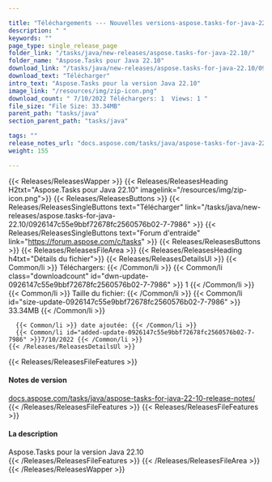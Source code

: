 ```yaml
---

title: "Téléchargements --- Nouvelles versions-aspose.tasks-for-java-22.10"
description: " "
keywords: ""
page_type: single_release_page
folder_link: "/tasks/java/new-releases/aspose.tasks-for-java-22.10/"
folder_name: "Aspose.Tasks pour Java 22.10"
download_link: "/tasks/java/new-releases/aspose.tasks-for-java-22.10/0926147c55e9bbf72678fc2560576b02-7-7986"
download_text: "Télécharger"
intro_text: "Aspose.Tasks pour la version Java 22.10"
image_link: "/resources/img/zip-icon.png"
download_count: " 7/10/2022 Téléchargers: 1  Views: 1 "
file_size: "File Size: 33.34MB"
parent_path: "tasks/java"
section_parent_path: "tasks/java"

tags: ""
release_notes_url: "docs.aspose.com/tasks/java/aspose-tasks-for-java-22-10-release-notes/"
weight: 155

---
```


{{< Releases/ReleasesWapper >}}
  {{< Releases/ReleasesHeading H2txt="Aspose.Tasks pour Java 22.10" imagelink="/resources/img/zip-icon.png">}}
  {{< Releases/ReleasesButtons >}}
    {{< Releases/ReleasesSingleButtons text="Télécharger" link="/tasks/java/new-releases/aspose.tasks-for-java-22.10/0926147c55e9bbf72678fc2560576b02-7-7986" >}}
    {{< Releases/ReleasesSingleButtons text="Forum d'entraide" link="https://forum.aspose.com/c/tasks" >}}
  {{< Releases/ReleasesButtons >}}
  {{< Releases/ReleasesFileArea >}}
    {{< Releases/ReleasesHeading h4txt="Détails du fichier">}}
    {{< Releases/ReleasesDetailsUl >}}
      {{< Common/li >}} Téléchargers: {{< /Common/li >}}
      {{< Common/li class="downloadcount" id="dwn-update-0926147c55e9bbf72678fc2560576b02-7-7986" >}} 1 {{< /Common/li >}}
      {{< Common/li >}} Taille du fichier: {{< /Common/li >}}
      {{< Common/li id="size-update-0926147c55e9bbf72678fc2560576b02-7-7986" >}} 33.34MB {{< /Common/li >}}

      {{< Common/li >}} date ajoutée: {{< /Common/li >}}
      {{< Common/li id="added-update-0926147c55e9bbf72678fc2560576b02-7-7986" >}}7/10/2022 {{< /Common/li >}}
    {{< /Releases/ReleasesDetailsUl >}}

  {{< Releases/ReleasesFileFeatures >}}
      <h4>Notes de version</h4><div><a href='docs.aspose.com/tasks/java/aspose-tasks-for-java-22-10-release-notes/'>docs.aspose.com/tasks/java/aspose-tasks-for-java-22-10-release-notes/</a></div>
  {{< /Releases/ReleasesFileFeatures >}}
  {{< Releases/ReleasesFileFeatures >}}
      <h4>La description</h4><div class="HTMLDescription">Aspose.Tasks pour la version Java 22.10</div>
  {{< /Releases/ReleasesFileFeatures >}}
 {{< /Releases/ReleasesFileArea >}}
{{< /Releases/ReleasesWapper >}}


